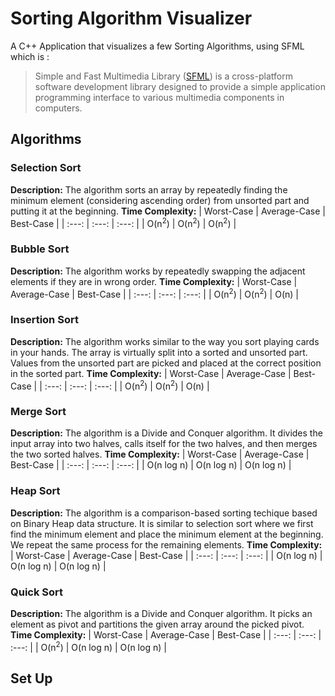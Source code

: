 # Sorting Algorithm Visualizer
A C++ Application that visualizes a few Sorting Algorithms, using SFML which is :
> Simple and Fast Multimedia Library ([SFML](https://www.sfml-dev.org/)) is a cross-platform software development library designed to provide a simple 
> application programming interface to various multimedia components in computers.

## Algorithms
### Selection Sort
**Description:** The algorithm sorts an array by repeatedly finding the minimum element (considering ascending order) from unsorted part and putting it at the beginning.
**Time Complexity:**
|   Worst-Case          |   Average-Case        |   Best-Case           |
|   :---:               |   :---:               |   :---:               |
|   O(n<sup>2</sup>)    |   O(n<sup>2</sup>)    |   O(n<sup>2</sup>)    |
### Bubble Sort
**Description:** The algorithm works by repeatedly swapping the adjacent elements if they are in wrong order.
**Time Complexity:**
|   Worst-Case          |   Average-Case        |   Best-Case           |
|   :---:               |   :---:               |   :---:               |
|   O(n<sup>2</sup>)    |   O(n<sup>2</sup>)    |   O(n)                |
### Insertion Sort
**Description:** The algorithm works similar to the way you sort playing cards in your hands. The array is virtually split into a sorted and unsorted part. Values from the unsorted part are picked and placed at the correct position in the sorted part.
**Time Complexity:**
|   Worst-Case          |   Average-Case        |   Best-Case           |
|   :---:               |   :---:               |   :---:               |
|   O(n<sup>2</sup>)    |   O(n<sup>2</sup>)    |   O(n)                |
### Merge Sort
**Description:** The algorithm is a Divide and Conquer algorithm. It divides the input array into two halves, calls itself for the two halves, and then merges the two sorted halves.
**Time Complexity:**
|   Worst-Case          |   Average-Case        |   Best-Case           |
|   :---:               |   :---:               |   :---:               |
|   O(n log n)          |   O(n log n)          |   O(n log n)          |
### Heap Sort
**Description:** The algorithm is a comparison-based sorting techique based on Binary Heap data structure. It is similar to selection sort where we first find the minimum element and place the minimum element at the beginning. We repeat the same process for the remaining elements.
**Time Complexity:**
|   Worst-Case          |   Average-Case        |   Best-Case           |
|   :---:               |   :---:               |   :---:               |
|   O(n log n)          |   O(n log n)          |   O(n log n)          |
### Quick Sort
**Description:** The algorithm is a Divide and Conquer algorithm. It picks an element as pivot and partitions the given array around the picked pivot.
**Time Complexity:**
|   Worst-Case          |   Average-Case        |   Best-Case           |
|   :---:               |   :---:               |   :---:               |
|   O(n<sup>2</sup>)    |   O(n log n)          |   O(n log n)          |

## Set Up